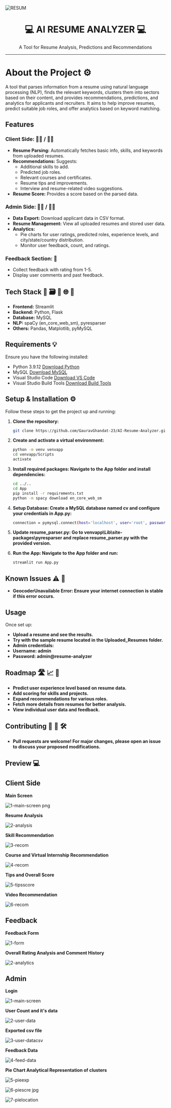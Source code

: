 ![RESUM](https://github.com/user-attachments/assets/a09d12d0-a9ba-4f91-afbd-b5e9e0e05d56)

<h1 align="center">💻 AI RESUME ANALYZER 💻</h1>

<p align="center">
A Tool for Resume Analysis, Predictions and Recommendations
</p>

------------------------------------------------------------------------------------------------------------------------------------------------------------------------------------------------------------------------------------------------------------------------------

# About the Project ⚙️

A tool that parses information from a resume using natural language processing (NLP), finds the relevant keywords, clusters them into sectors based on their content, and provides recommendations, predictions, and analytics for applicants and recruiters. It aims to help improve resumes, predict suitable job roles, and offer analytics based on keyword matching.

## Features

### Client Side: 👨‍💻 / 👩‍💻
- **Resume Parsing:** Automatically fetches basic info, skills, and keywords from uploaded resumes.
- **Recommendations:** Suggests:
  - Additional skills to add.
  - Predicted job roles.
  - Relevant courses and certificates.
  - Resume tips and improvements.
  - Interview and resume-related video suggestions.
- **Resume Score:** Provides a score based on the parsed data.

### Admin Side: 👨‍💼 / 👩‍💼
- **Data Export:** Download applicant data in CSV format.
- **Resume Management:** View all uploaded resumes and stored user data.
- **Analytics:**
  - Pie charts for user ratings, predicted roles, experience levels, and city/state/country distribution.
  - Monitor user feedback, count, and ratings.

### Feedback Section: 📝
- Collect feedback with rating from 1-5.
- Display user comments and past feedback.

## Tech Stack 🐍 🗃️ 🧠 🌐 🔧
- **Frontend:** Streamlit
- **Backend:** Python, Flask
- **Database:** MySQL
- **NLP:** spaCy (en_core_web_sm), pyresparser
- **Others:** Pandas, Matplotlib, pyMySQL

## Requirements 💡
Ensure you have the following installed:
- Python 3.9.12 [Download Python](https://www.python.org/downloads/release/python-3912/)
- MySQL [Download MySQL](https://www.mysql.com/downloads/)
- Visual Studio Code [Download VS Code](https://code.visualstudio.com/Download)
- Visual Studio Build Tools [Download Build Tools](https://aka.ms/vs/17/release/vs_BuildTools.exe)

## Setup & Installation ⚙️

Follow these steps to get the project up and running:

1. **Clone the repository:**
   ```bash
   git clone https://github.com/GauravGhandat-23/AI-Resume-Analyzer.git

2. **Create and activate a virtual environment:**
   ```bash
   python -m venv venvapp
   cd venvapp/Scripts
   activate

3. **Install required packages: Navigate to the App folder and install dependencies:**
   ```bash
   cd ../..
   cd App
   pip install -r requirements.txt
   python -m spacy download en_core_web_sm

4. **Setup Database: Create a MySQL database named cv and configure your credentials in App.py:**
   ```bash
   connection = pymysql.connect(host='localhost', user='root', password='root@MySQL4admin', db='cv')

5. **Update resume_parser.py: Go to venvapp\Lib\site-packages\pyresparser and replace resume_parser.py with the provided version.** 

6. **Run the App: Navigate to the App folder and run:**
   ```bash
   streamlit run App.py

## Known Issues ⚠️ 🚨

- **GeocoderUnavailable Error: Ensure your internet connection is stable if this error occurs.**

## Usage

Once set up:

- **Upload a resume and see the results.**
- **Try with the sample resume located in the Uploaded_Resumes folder.**
- **Admin credentials:**
- **Username: admin**
- **Password: admin@resume-analyzer**

## Roadmap 🛣️ 📈 🔄

- **Predict user experience level based on resume data.**
- **Add scoring for skills and projects.**
- **Expand recommendations for various roles.**
- **Fetch more details from resumes for better analysis.**
- **View individual user data and feedback.**

## Contributing 🤝 🔀 🛠️

- **Pull requests are welcome! For major changes, please open an issue to discuss your proposed modifications.**

## Preview 💻

## Client Side

**Main Screen**

![1-main-screen png](https://github.com/user-attachments/assets/b45eef02-6122-4f1b-9e3b-e4e15d34f104)

**Resume Analysis**

![2-analysis](https://github.com/user-attachments/assets/d946f652-1aad-48bb-ade4-493e1d4007bf)

**Skill Recommendation**

![3-recom](https://github.com/user-attachments/assets/a1b8dd67-4744-43af-8ccd-4af1a2d5c2c8)

**Course and Virtual Internship Recommendation**

![4-recom](https://github.com/user-attachments/assets/0a633f92-3abf-4529-9c33-8948e3b7eb34)

**Tips and Overall Score**

![5-tipsscore](https://github.com/user-attachments/assets/0c67fe4e-4a83-46ae-b3fa-5efe4efac0d4)

**Video Recommendation**

![6-recom](https://github.com/user-attachments/assets/fff0c7b7-c942-45b0-8404-b1b405a9a592)

## Feedback

**Feedback Form**

![1-form](https://github.com/user-attachments/assets/8e00f820-4c4e-4734-be70-e646645bdfbf)

**Overall Rating Analysis and Comment History**

![2-analytics](https://github.com/user-attachments/assets/0fc1b796-e2d2-462d-bb65-02a862d02d60)

## Admin

**Login**

![1-main-screen](https://github.com/user-attachments/assets/e6c85386-37e5-4179-a801-46c194e06d16)

**User Count and it's data**

![2-user-data](https://github.com/user-attachments/assets/59ce00a6-5d98-4280-9f01-be5ade996c87)

**Exported csv file**

![3-user-datacsv](https://github.com/user-attachments/assets/b3ed7f0e-7ba4-4b73-a7fa-577cf89258d5)

**Feedback Data**

![4-feed-data](https://github.com/user-attachments/assets/5035b570-4671-4a5b-8d69-72dd146b512b)

**Pie Chart Analytical Representation of clusters**

![5-pieexp](https://github.com/user-attachments/assets/79b72334-31e3-4a8f-9390-7f18a077b737)

![6-piescre jpg](https://github.com/user-attachments/assets/1369d598-ca07-4b23-9151-581460ac0e41)

![7-pielocation](https://github.com/user-attachments/assets/6fdb2dae-733d-4668-bb6e-46ac6e6e8437)














